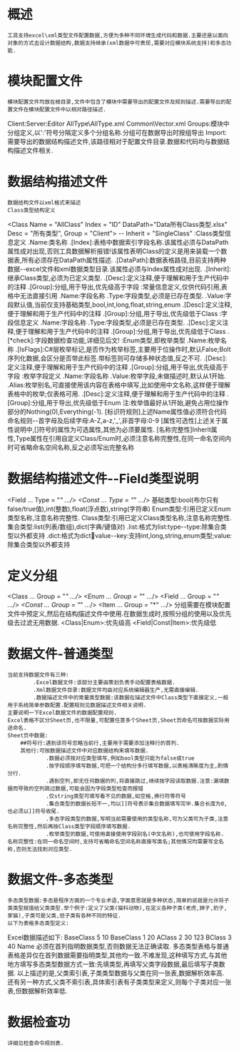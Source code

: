 # 概述
    工具支持excel\xml类型文件配置数据,方便为多种不同环境生成代码和数据.主要还是以面向对象的方式去设计数据结构,数据支持继承(xml数据中可表现,需要对应模块系统支持)和多态功能.

# 模块配置文件
    模块配置文件均放在根目录,文件中包含了模块中需要导出的配置文件及规则描述.需要导出的配置文件在模块配置文件中以相对路径描述.
<Module Name = "Cfg">
    <Groups>Client:Server:Editor</Groups>
	<Import>AllType\AllType.xml</Import>
	<Import>Common\Vector.xml</Import>
</Module>
    Groups:模块中分组定义,以':'符号分隔定义多个分组名称.分组可在数据导出时按组导出
    Import:需要导出的数据结构描述文件,该路径相对于配置文件目录.数据和代码均与数据结构描述文件相关.

# 数据结构描述文件
    数据结构文件以xml格式来描述
    Class类型结构定义
<Class Name = "AllClass"  Index = "ID" DataPath="Data所有Class类型.xlsx" Desc = "所有类型", Group = "Client"> -- Inherit = "SingleClass"
    <Const Name = "ItemString" Type = "string" Value = "Hello World" Desc = "常量字符串" />
    <Const Name = "ItemFloat" Type = "float" Value = "3.141527" Desc = "常量浮点值" />
	<Const Name = "ItemBool" Type = "bool" Value = "False" Desc = "常量布尔值" />
	<Const Name = "ItemEnum" Type = "AllType.CardElement" Value = "Renounce" Desc = "常量枚举值" />
    <Field Name = "ID" Type = "int" Desc = "ID" Group = "Client" />
    <Field Name = "Index" Type = "int" Desc = "Test.TID"  Group = "Client" /> <!--Ref="Test"--><!--  RefPath = "../../Resources/*.txt"/> -->
    <Field Name = "VarLong" Type = "long" Desc = "长整型" Group = "Client"/>
    <Field Name = "VarFloat" Type = "float" Desc = "浮点型" Group = "Client"/>
    <Field Name = "VarString" Type = "string" Desc = "字符串" Group = "Client"/>
    <Field Name = "VarBool" Type = "bool" Desc = "布尔型" Group = "Client"/>
    <Field Name = "VarEnum" Type = "CardElement" Desc = "枚举类型" Group = "Client"/>
    <Field Name = "VarClass" Type = "SingleClass" Desc = "类类型" Group = "Client"/>
    <Field Name = "VarListBase" Type = "list:string" Desc = "字符串列表" Group = "Client"/>
    <Field Name = "VarListClass" Type = "list:SingleClass" Desc = "Class列表" Group = "Client"/>
    <Field Name = "VarListCardElem" Type = "list:string" Desc = "字符串列表" Group = "Client"/>
    <Field Name = "VarDictBase" Type = "dict:int:float" Desc = "基础类型字典" Group = "Client"/>
    <Field Name = "VarDictEnum" Type = "dict:long:CardElement" Desc = "枚举类型字典" Group = "Client"/>
    <Field Name = "VarDictClass" Type = "dict:string:SingleClass" Desc = "类类型字典" Group = "Client"/>
</Class>
<Enum Name="CardElement" Desc="卡牌枚举">
        <Item Name = "Attack" Value = "1" Alias="攻击"/>
        <Item Name = "Extract" Value = "2" Alias="抽牌"/>
        <Item Name = "Renounce" Value = "3" Alias="弃牌"/>
        <Item Name = "Armor" Value = "4" Alias="护甲"/>
        <Item Name = "Control" Value = "5" Alias="控制"/>
        <Item Name = "Cure" Value = "6" Alias="治疗"/>
        <Item Name = "Oneself" Value = "7" Alias="自残"/>
        <Item Name = "Hand" Value = "8" Alias="手牌"/>
        <Item Name = "Brary" Value = "9" Alias="牌库"/>
        <Item Name = "Handack" Value = "10" Alias="手牌攻击"/>
</Enum>
    <Class/>:Class类型信息定义
            .Name:类名称
            .[Index]:表格中数据索引字段名称.该属性必须与DataPath属性成对出现,否则工具数据解析报错!该属性表明Class的定义是用来装载一个数据表,所有必须存在DataPath属性描述.
            .[DataPath]:数据表格路径,目前支持两种数据--excel文件和xml数据类型目录.该属性必须与Index属性成对出现.
            .[Inherit]:继承Class类型,必须为已定义类型.
            .[Desc]:定义注释,便于理解和用于生产代码中的注释
            .[Group]:分组,用于导出,优先级高于字段
    <Const/>:常量信息定义,仅供代码引用,表格中无法直接引用
            .Name:字段名称
            .Type:字段类型,必须是已存在类型.
            .Value:字段默认值,当前仅支持基础类型,bool,int,long,float,string,enum
            .[Desc]:定义注释,便于理解和用于生产代码中的注释
            .[Group]:分组,用于导出,优先级低于Class
    <Field/>:字段信息定义
            .Name:字段名称
            .Type:字段类型,必须是已存在类型. 
            .[Desc]:定义注释,便于理解和用于生产代码中的注释
            .[Group]:分组,用于导出,优先级低于Class
            .[*check]:字段数据检查功能,详细见后文!
    <Enum/>:Enum类型,即枚举类型
            .Name:枚举名称
            .[IsFlags]:C#层枚举标记,是否作为枚举标签,主要用于位操作时,默认False;Bolt序列化数据,会区分是否带此标签.带标签则可存储多种状态值,反之不可.
            .[Desc]:定义注释,便于理解和用于生产代码中的注释
            .[Group]:分组,用于导出,优先级高于字段
     <Item/>:枚举字段定义
            .Name:字段名称
            .Value:枚举字段,未做描述时,默认从1开始.
            .Alias:枚举别名,可直接使用该内容在表格中填写,比如使用中文名称,这样便于理解表格中的枚举;仅表格可用.
            .[Desc]:定义注释,便于理解和用于生产代码中的注释
            .[Group]:分组,用于导出,优先级低于Enum
            注:枚举值最好从1开始,避免占用位操作部分的Nothing(0),Everything(-1).
    [标识符规则]上述Name属性值必须符合代码命名规则--首字母及后续字母:A-Z,a-z,'_',非首字母:0-9
    [属性可选性]上述关于属性说明中,[]符号的属性为可选属性,其他为必须要属性.
    [名称完整性]Inherit属性,Type属性在引用自定义Class/Enum时,必须注意名称完整性,在同一命名空间内时可省略命名空间名称,反之必须写出完整名称

# 数据结构描述文件--Field类型说明
<Field ... Type = "*" .../>
<Const ... Type = "*" .../>
    基础类型:bool(布尔只有false/true值),int(整数),float(浮点数),string(字符串)
    Enum类型:引用已定义Enum类型名称,注意名称完整性.
    Class类型:引用已定义Class类型名称,注意名称完整性.
    集合类型:list(列表/数组),dict(字典/键值对)
            .list:格式为list:type--type:除集合类型以外都支持
            .dict:格式为dict:key:value--key:支持int,long,string,enum类型;value:除集合类型以外都支持

# 定义分组
<Class ... Group = "*" .../>
<Enum ... Group = "*" .../>
<Field ... Group = "*" .../>
<Const ... Group = "*" .../>
<Item ... Group = "*" .../>
    分组需要在模块配置文件中预定义,然后在结构描述文件中使用.在数据生成时,按照分组的使用以及优先级去过滤无用数据.
    <Class|Enum>:优先级高
    <Field|Const|Item>:优先级低

# 数据文件-普通类型
    当前支持数据文件有三种:
            .Excel数据文件:该部分主要由策划负责手动配置表格数据.
            .Xml数据文件目录:数据文件均由对应系统编辑器生产,无需直接编辑.
            .数据描述文件中的常量类型数据:该数据在描述文件中Class类型下直接定义,一般用于系统简单参数配置.配置规则见数据描述文件相关说明.
    主要说明一下Excel数据文件的数据配置规则.
    Excel表格不区分Sheet页,也不限量,可配置任意多个Sheet页,Sheet页命名可按数据实际用途命名.
    Sheet页中数据:
        ##符号行:遇到该符号忽略当前行,主要用于需要添加注释行的首列.
        其他行:可按数据描述文件中对应数据结构来填写数据.
                .数据必须按对应类型填写,例如bool类型只能为false或true
                .按字段顺序填写数据,可把一个结构分多行填写数据,以表格清晰度为主,酌情分行.
                .遇到空列,即无任何数据的列,将直接跳过,继续按字段读取数据.注意:漏填数据而导致的空列跳过数据,可能会因为字段类型检查而报错
                .仅string类型可填写看不见的数据,如空格,换行符等符号
                .集合类型的数据长短不一,均以]]符号表示集合数据填写完毕.集合长度为0,也必须以]]符号收尾.       
                .多态字段类型的数据,写明当前需要使用的类型名称,可为父类可为子类,注意名称完整性,然后再按Class类型字段顺序填写数据.
                .枚举类型的数据,可使用直接使用字段别名(中文名称),也可使用字段名称.
    名称完整性:在同一命名空间时,支持可省略命名空间名称直接写类名;其他情况均需要写全名称,否则无法找到对应类型.    

# 数据文件-多态类型
    多态类型数据:多态是程序方面的一个专业术语,字面意思就是多种状态,简单的说就是允许将子类类型赋值给父类类型.举个例子:定义了父类(猫科动物),在定义各种子类(老虎,狮子,豹子,家猫),子类可是父类,但子类有各种不同的特征.
    以下为表格多态类型定义:
<Namespace Name = "Base">
    <Class Name = "BaseClass"  Index = "ID" DataPath="Base.xlsx" Desc = "所有类型">
		<Field Name = "ID" Type = "int" Desc = "ID" Group = "Client" />
        <Field Name = "Index" Type = "int" Desc = "Test.TID"  Group = "Client" />
	</Class>
	<Class Name = "AClass" Inherit = "BaseClass">
		<Field Name = "AIndex" Type = "int" Desc = "Int"  Group = "Client" />
	</Class>
	<Class Name = "BClass" Inherit = "BaseClass">
		<Field Name = "BIndex" Type = "string" Desc = "Int"  Group = "Client" />
    </Class>
</Namespace>
    Excel数据描述如下:
BaseClass	5	10	
BaseClass	1	20	
AClass	    2	30	123
BClass	    3	40	Name
    必须在首列指明数据类型,否则数据无法正确读取.
    多态类型表格与普通表格差异仅在首列数据需要指明类型,其他均一致.不难发现,这种填写方式,与其他地方填写多态类型数据方式一致:先填类型,再填写父类字段数据,最后填写子类数据.
    以上描述的是,父类索引表,子类类型数据与父类在同一张表,数据解析效率高.
    还有另一种方式,父类不索引表,具体索引表有子类类型来定义,则每个子类对应一张表,但数据解析效率低.
    
# 数据检查功
    详细见检查命令规则表.
